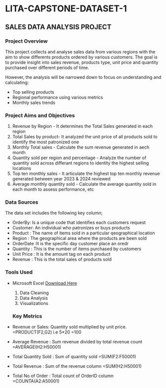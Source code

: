 # LITA-CAPSTONE-DATASET-1

## SALES DATA ANALYSIS PROJECT


### Project Overview

This project collects and analyse sales data from various regions with the aim to show differents products ordered by various customers.
The goal is to provide insight into sales revenue, products type, unit price and quantity purchased over different periods of time.

However, the analysis will be narrowed down to focus on understanding and calculating:

- Top selling products
- Regional performance using various metrics
- Monthly sales trends

### Project Aims and Objectives

1. Revenue by Region - It determines the Total Sales generated in each region
2. Total Sales by product- It analyzed the unit price of all products sold to identify the most patronized one
3. Monthly Total sales - Calculate the sum revenue generated in aech month
4. Quantity sold per region and percentage - Analyze the number of quantity sold across differant regions to identity the highest selling locations
5. Top ten monthly sales - It articulate the highest top ten monthly revenue generated between year 2023 & 2024 reviewed
6. Average monthly quantity sold - Calculate the average quantity sold in each month to assess performance, etc

### Data Sources
 
 The data set includes the following key column;
 
- OrderBy: Is a unique code that identifies each customers request
-  Customer: An individual who patronizes or buys products
-  Product : The name of items sold in a particular qeographical location
-  Region :  The geographical area where the products are been sold
-  OrderDate :It is the specific day customer place an oredr
-  Quantity : This is the number of items purchased by customers
-  Unit Price : It is the amount tag on each product
-  Revenue : This is the total sales of products sold

### Tools Used
- Microsoft Excel [Download Here](https://www.microsoft.com)
  1. Data Cleaning
  2. Data Analysis
  3. Visualizations
  
  
  
  
  
  
  ### Key Metrics

 - Revenue or Sales: Quantity sold multiplied by unit price.
          =PRODUCT(F2,G2) i.e 5*20 =100
 
- Average Revenue : Sum revenue divided by total revenue count
           =AVERAGE(H2:H50001)
- Total Quantity Sold : Sum of quantity sold
            =SUM(F2:F50001)
- Total Revenue : Sum of the revenue column
           =SUM(H2:H50001)
- Total No of Order : Total count of OrderID column
           =COUNTA(A2:A50001)

  ### 
